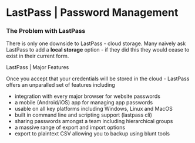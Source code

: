 <!-- facts

[page]
authority =

[https://github.com/LastPass/lastpass-cli]
authority = lastpass cli, lastpass command line interface

[https://lastpass.github.io/lastpass-cli/lpass.1.html#_agent]
authority = lpass, lastpass cli examples

[https://www.lastpass.com/]
is = homepage

-->

# LastPass | Password Management

### The Problem with LastPass

There is only one downside to LastPass - cloud storage. Many naively ask LastPass to add a **local storage** option - if they did this they would cease to exist in their current form.

LastPass | Major Features

Once you accept that your credentials will be stored in the cloud - LastPass offers an unparalled set of features including

- integration with every major browser for website passwords
- a mobile (Android/iOS) app for managing app passwords
- usable on all key platforms including Windows, Linux and MacOS
- built in command line and scripting support (lastpass cli)
- sharing passwords amongst a team including hierarchical groups
- a massive range of export and import options
- export to plaintext CSV allowing you to backup using blunt tools

